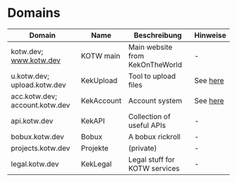 # Domains

| Domain                         | Name       | Beschreibung                    | Hinweise                          |
| ------------------------------ | ---------- | ------------------------------- | --------------------------------- |
| kotw.dev; www.kotw.dev         | KOTW main  | Main website from KekOnTheWorld | -                                 |
| u.kotw.dev; upload.kotw.dev    | KekUpload  | Tool to upload files            | See <a href="kekupload">here</a>  |
| acc.kotw.dev; account.kotw.dev | KekAccount | Account system                  | See <a href="kekaccount">here</a> |
| api.kotw.dev                   | KekAPI     | Collection of useful APIs       | -                                 |
| bobux.kotw.dev                 | Bobux      | A bobux rickroll                | -                                 |
| projects.kotw.dev              | Projekte   | (private)                       | -                                 |
| legal.kotw.dev                 | KekLegal   | Legal stuff for KOTW services   | -                                 |
